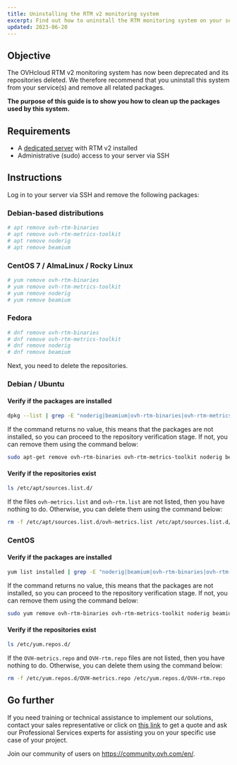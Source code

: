 ```yaml
---
title: Uninstalling the RTM v2 monitoring system
excerpt: Find out how to uninstall the RTM monitoring system on your service(s)
updated: 2023-06-20
---
```


## Objective

The OVHcloud RTM v2 monitoring system has now been deprecated and its repositories deleted. We therefore recommend that you uninstall this system from your service(s) and remove all related packages.

**The purpose of this guide is to show you how to clean up the packages used by this system.**

## Requirements

- A [dedicated server](https://www.ovhcloud.com/en-ca/bare-metal/) with RTM v2 installed
- Administrative (sudo) access to your server via SSH

## Instructions

Log in to your server via SSH and remove the following packages:

### Debian-based distributions

```bash
# apt remove ovh-rtm-binaries
# apt remove ovh-rtm-metrics-toolkit
# apt remove noderig
# apt remove beamium
```

### CentOS 7 / AlmaLinux / Rocky Linux

```bash
# yum remove ovh-rtm-binaries
# yum remove ovh-rtm-metrics-toolkit
# yum remove noderig
# yum remove beamium
```

### Fedora

```bash
# dnf remove ovh-rtm-binaries
# dnf remove ovh-rtm-metrics-toolkit
# dnf remove noderig
# dnf remove beamium
```

Next, you need to delete the repositories.

### Debian / Ubuntu

#### Verify if the packages are installed

```bash
dpkg --list | grep -E "noderig|beamium|ovh-rtm-binaries|ovh-rtm-metrics-toolkit"
```

If the command returns no value, this means that the packages are not installed, so you can proceed to the repository verification stage. If not, you can remove them using the command below:

```bash
sudo apt-get remove ovh-rtm-binaries ovh-rtm-metrics-toolkit noderig beamium
```

#### Verify if the repositories exist

```bash
ls /etc/apt/sources.list.d/
```

If the files `ovh-metrics.list` and `ovh-rtm.list` are not listed, then you have nothing to do. Otherwise, you can delete them using the command below:

```bash
rm -f /etc/apt/sources.list.d/ovh-metrics.list /etc/apt/sources.list.d/ovh-rtm.list
```

### CentOS

#### Verify if the packages are installed

```bash
yum list installed | grep -E "noderig|beamium|ovh-rtm-binaries|ovh-rtm-metrics-toolkit"
```

If the command returns no value, this means that the packages are not installed, so you can proceed to the repository verification stage. If not, you can remove them using the command below:

```bash
sudo yum remove ovh-rtm-binaries ovh-rtm-metrics-toolkit noderig beamium
```

#### Verify if the repositories exist

```bash
ls /etc/yum.repos.d/
```

If the `OVH-metrics.repo` and `OVH-rtm.repo` files are not listed, then you have nothing to do. Otherwise, you can delete them using the command below: 

```bash
rm -f /etc/yum.repos.d/OVH-metrics.repo /etc/yum.repos.d/OVH-rtm.repo
```

## Go further

If you need training or technical assistance to implement our solutions, contact your sales representative or click on [this link](https://www.ovhcloud.com/en-ca/professional-services/) to get a quote and ask our Professional Services experts for assisting you on your specific use case of your project.

Join our community of users on <https://community.ovh.com/en/>.
